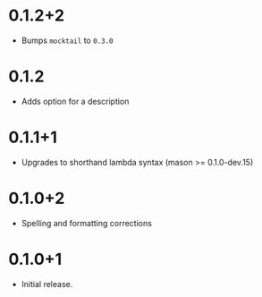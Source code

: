 # 0.1.2+2

- Bumps `mocktail` to `0.3.0`

# 0.1.2

- Adds option for a description

# 0.1.1+1

- Upgrades to shorthand lambda syntax (mason >= 0.1.0-dev.15)

# 0.1.0+2

- Spelling and formatting corrections

# 0.1.0+1

- Initial release.

